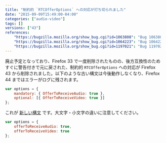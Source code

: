 ```yaml
---
title: "制約的 `RTCOfferOptions` への対応が打ち切られました"
date: "2015-09-09T15:49:00-04:00"
categories: ["audio-video"]
tags: []
versions: ["43"]
references:
    "https://bugzilla.mozilla.org/show_bug.cgi?id=1063808": "Bug 1063808 - createOffer options spec-change to RTCOfferOptions abruptly breaks things in 33"
    "https://bugzilla.mozilla.org/show_bug.cgi?id=1064223": "Bug 1064223 - Retire backwards compatible RTCOfferOptions in about 6 weeks"
    "https://bugzilla.mozilla.org/show_bug.cgi?id=1197021": "Bug 1197021 - Really retire backwards compatible RTCOfferOptions in 44"
---
```

廃止予定となっており、Firefox 33 で一度削除されたものの、後方互換性のためすぐに警告付きで元に戻された、制約的 `RTCOfferOptions` への対応が Firefox 43 から削除されました。以下のような古い構文は今後動作しなくなり、Firefox 44 まではエラーがログに残されます。

```js
var options = {
    mandatory: { OfferToReceiveAudio: true },
    optional: [{ OfferToReceiveVideo: true }]
};
```

これが [新しい構文](https://developer.mozilla.org/ja/docs/Web/API/WebRTC_API/WebRTC_basics#options) です。大文字・小文字の違いに注意してください。

```js
var options = {
    offerToReceiveAudio: true,
    offerToReceiveVideo: true
};
```
